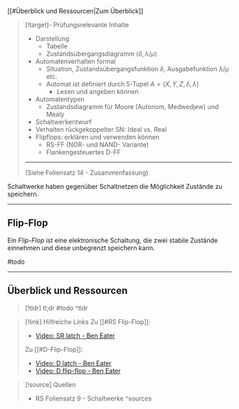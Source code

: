 [[#Überblick und Ressourcen|Zum Überblick]]

>[!target]- Prüfungsrelevante Inhalte
>- Darstellung
>	- Tabelle
>	- Zustandsübergangsdiagramm ($\delta, \lambda/\mu$)
>- Automatenverhalten formal
>	- Situation, Zustandsübergangsfunktion $\delta$, Ausgabefunktion $\lambda/\mu$ etc.
>	- Automat ist definiert durch 5-Tupel $A=(X, Y, Z, \delta, \lambda)$
>		- Lesen und angeben können
>- Automatentypen
>	- Zustandsdiagramm für Moore (Autonom, Medwedjew) und Mealy
>- Schaltwerkentwurf
>- Verhalten rückgekoppelter SN: Ideal vs. Real
>- Flipflops: erklären und verwenden können
>	- RS-FF (NOR- und NAND- Variante)
>	- Flankengesteuertes D-FF
>
>---
>(Siehe Foliensatz 14 - Zusammenfassung)

Schaltwerke haben gegenüber Schaltnetzen die Möglichkeit Zustände zu speichern.

---
## Flip-Flop

Ein *Flip-Flop* ist eine elektronische Schaltung, die zwei stabile Zustände einnehmen und diese unbegrenzt speichern kann.

#todo 

---
## Überblick und Ressourcen

>[!tldr] tl;dr
>#todo
>^tldr

>[!link] Hilfreiche Links
>Zu [[#RS Flip-Flop]]:
>- [Video: SR latch - Ben Eater](https://www.youtube.com/watch?v=KM0DdEaY5sY)
>
>Zu [[#D-Flip-Flop]]:
>- [Video: D latch - Ben Eater](https://www.youtube.com/watch?v=peCh_859q7Q)
>- [Video: D flip-flop - Ben Eater](https://www.youtube.com/watch?v=YW-_GkUguMM)

>[!source] Quellen
>- RS Foliensatz 9 - Schaltwerke
>^sources
